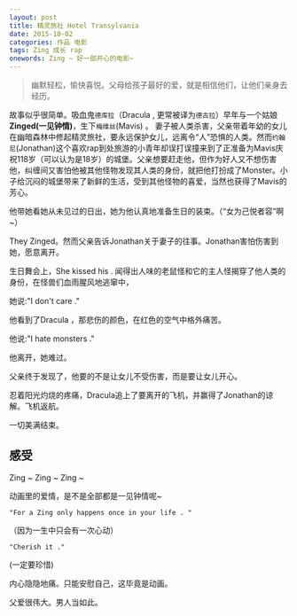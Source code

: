 ```yaml
---
layout: post
title: 精灵旅社 Hotel Transylvania
date: 2015-10-02
categories: 作品 电影
tags: Zing 成长 rap
onewords: Zing ~ 好一部开心的电影~ 
---
```

> 幽默轻松，愉快喜悦。父母给孩子最好的爱，就是相信他们，让他们亲身去经历。

故事似乎很简单。吸血鬼`德库拉`（Dracula , 更常被译为`德古拉`）早年与一个姑娘**Zinged(一见钟情)**，生下`梅维丝`(Mavis) 。 妻子被人类杀害，父亲带着年幼的女儿在幽暗森林中修起精灵旅社，要永远保护女儿，远离令“人”恐惧的人类。然而`约翰尼`(Jonathan)这个喜欢rap到处旅游的小青年却误打误撞来到了正准备为Mavis庆祝118岁（可以认为是18岁）的城堡。父亲想要赶走他，但作为好人又不想伤害他，纠缠间又害怕他被其他怪物发现其人类的身份，就把他打扮成了Monster。小子给沉闷的城堡带来了新鲜的生活，受到其他怪物的喜爱，当然也获得了Mavis的芳心。

他带她看她从未见过的日出，她为他认真地准备生日的装束。（“女为己悦者容”啊~）

They Zinged。然而父亲告诉Jonathan关于妻子的往事。Jonathan害怕伤害到她，愿意离开。

生日舞会上，She kissed his . 闻得出人味的老鼠怪和它的主人怪揭穿了他人类的身份，在怪兽们血雨腥风地逃窜中，

她说:"I don't care ." 

他看到了Dracula ，那悲伤的颜色，在红色的空气中格外痛苦。

他说:"I hate monsters ."

他离开，她难过。

父亲终于发现了，他要的不是让女儿不受伤害，而是要让女儿开心。

忍着阳光灼烧的疼痛，Dracula追上了要离开的飞机，并赢得了Jonathan的谅解。飞机返航。

一切美满结束。

## 感受

Zing ~ Zing ~ Zing ~

动画里的爱情，是不是全部都是一见钟情呢~ 

`"For a Zing only happens once in your life . "`

（因为一生中只会有一次心动）

`"Cherish it ."`

(一定要珍惜)

内心隐隐地痛。只能安慰自己，这毕竟是动画。

父爱很伟大。男人当如此。
